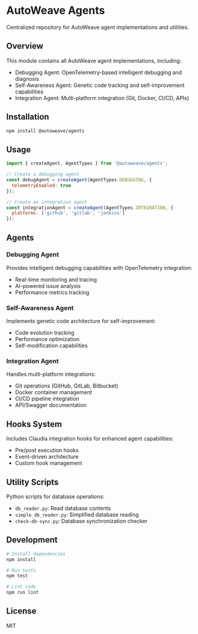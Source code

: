 # AutoWeave Agents

Centralized repository for AutoWeave agent implementations and utilities.

## Overview

This module contains all AutoWeave agent implementations, including:
- Debugging Agent: OpenTelemetry-based intelligent debugging and diagnosis
- Self-Awareness Agent: Genetic code tracking and self-improvement capabilities
- Integration Agent: Multi-platform integration (Git, Docker, CI/CD, APIs)

## Installation

```bash
npm install @autoweave/agents
```

## Usage

```javascript
import { createAgent, AgentTypes } from '@autoweave/agents';

// Create a debugging agent
const debugAgent = createAgent(AgentTypes.DEBUGGING, {
  telemetryEnabled: true
});

// Create an integration agent
const integrationAgent = createAgent(AgentTypes.INTEGRATION, {
  platforms: ['github', 'gitlab', 'jenkins']
});
```

## Agents

### Debugging Agent
Provides intelligent debugging capabilities with OpenTelemetry integration:
- Real-time monitoring and tracing
- AI-powered issue analysis
- Performance metrics tracking

### Self-Awareness Agent
Implements genetic code architecture for self-improvement:
- Code evolution tracking
- Performance optimization
- Self-modification capabilities

### Integration Agent
Handles multi-platform integrations:
- Git operations (GitHub, GitLab, Bitbucket)
- Docker container management
- CI/CD pipeline integration
- API/Swagger documentation

## Hooks System

Includes Claudia integration hooks for enhanced agent capabilities:
- Pre/post execution hooks
- Event-driven architecture
- Custom hook management

## Utility Scripts

Python scripts for database operations:
- `db_reader.py`: Read database contents
- `simple_db_reader.py`: Simplified database reading
- `check-db-sync.py`: Database synchronization checker

## Development

```bash
# Install dependencies
npm install

# Run tests
npm test

# Lint code
npm run lint
```

## License

MIT
